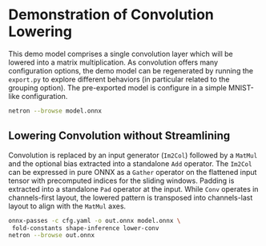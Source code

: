 # Demonstration of Convolution Lowering
This demo model comprises a single convolution layer which will be lowered into
a matrix multiplication. As convolution offers many configuration options, the
demo model can be regenerated by running the `export.py` to explore different
behaviors (in particular related to the grouping option). The pre-exported model
is configure in a simple MNIST-like configuration.
```bash
netron --browse model.onnx
```

## Lowering Convolution without Streamlining
Convolution is replaced by an input generator (`Im2Col`)  followed by a `MatMul`
and the optional bias extracted into a standalone `Add` operator. The `Im2Col`
can be expressed in pure ONNX as a `Gather` operator on the flattened input
tensor with precomputed indices for the sliding windows. Padding is extracted
into a standalone `Pad` operator at the input. While `Conv` operates in
channels-first layout, the lowered pattern is transposed into channels-last
layout to align with the `MatMul` axes.
```bash
onnx-passes -c cfg.yaml -o out.onnx model.onnx \
 fold-constants shape-inference lower-conv
netron --browse out.onnx
```
